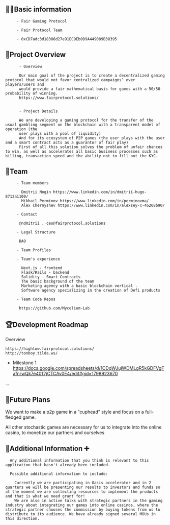 ## 🧑‍💻Basic information

         - Fair Gaming Protocol

         - Fair Protocol Team

         - 0xCD7adc3d18386d27e91EC9Eb0D9A449089B38395

## 🎯Project Overview

          - Overview
          
          Our main goal of the project is to create a decentralized gaming protocol that would not favor centralized campaigns’ over players/users and 
          would provide a fair mathematical basis for games with a 50/50 probability of winning.
          https://www.fairprotocol.solutions/


          - Project Details
          
          We are developing a gaming protocol for the transfer of the usual gambling segment on the blockchain with a transparent model of operation (the 
          user plays with a pool of liquidity) 
          And for its ecosystem of P2P games (the user plays with the user and a smart contract acts as a guarantor of fair play)
          First of all this solution solves the problem of unfair chances to win, as well as accelerates all basic business processes such as billing, transaction speed and the ability not to fill out the KYC.

## 👥Team 

         - Team members
         
           Dmitrii Nogin https://www.linkedin.com/in/dmitrii-hugo-8712a1100/
           Mikhail Perminov https://www.linkedin.com/in/perminovma/
           Alex Chernyshev https://www.linkedin.com/in/alexsey-c-46208b90/

         - Contact
         
          @ndmitrii , ceo@fairprotocol.solutions

         - Legal Structure
         
          DAO

         - Team Profiles

         - Team's experience
         
           Next.js - frontend
           Flask/Rails - backend
           Solidity - Smart Contracts
           The basic background of the team
           Marketing agency with a basic blockchain vertical .
           Software agency specializing in the creation of Defi products

         - Team Code Repos
         
          https://github.com/Mycelium-Lab

## 🏆Development Roadmap

 Overview

    https://highlow.fairprotocol.solutions/
    http://tonboy.tilda.ws/

   - Milestone 1
    https://docs.google.com/spreadsheets/d/1CDqWJujWDMLgR5kGDFVgFafnrwQk7e4012jCTCAv0E4/edit#gid=1798923670


...

## 📡Future Plans

   We want to make a p2p game in a "cuphead" style and focus on a full-fledged game. 

   All other stochastic games are necessary for us to integrate into the online casino, to monetize our partners and ourselves    


## 🙋Additional Information ➕

      Any additional information that you think is relevant to this application that hasn't already been included.

      Possible additional information to include:
      
        Currently we are participating in Oasis accelerator and in 2 quarters we will be presenting our results to investors and funds so at the moment we are collecting resources to implement the products and that is what we need grant for!
        We are also in active talks with strategic partners in the gaming industry about integrating our games into online casinos, where the strategic partner chooses the commission by buying tokens from us to distribute to its audience. We have already signed several MOUs in this direction.

